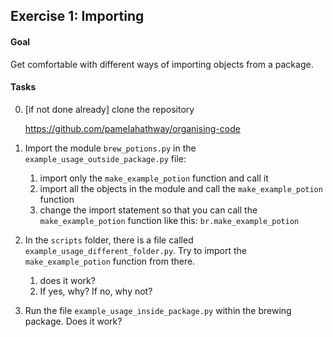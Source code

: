 ## Exercise 1: Importing

#### Goal

Get comfortable with different ways of importing objects from a package. 



#### Tasks

0. [if not done already] clone the repository

   https://github.com/pamelahathway/organising-code



1. Import the module `brew_potions.py`  in the `example_usage_outside_package.py` file: 

   1. import only the `make_example_potion` function and call it
   2. import all the objects in the module and call the  `make_example_potion` function
   3. change the import statement so that you can call the `make_example_potion` function like this: `br.make_example_potion`

   

2. In the `scripts` folder, there is a file called `example_usage_different_folder.py`. Try to import the   `make_example_potion` function from there. 
   1. does it work?
   2. If yes, why? If no, why not?
   
   
   
3. Run the file `example_usage_inside_package.py` within the brewing package. Does it work? 















